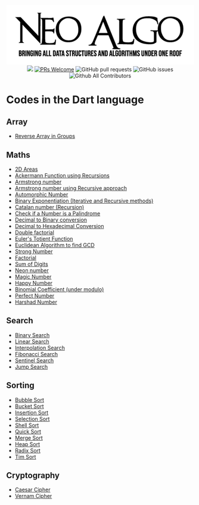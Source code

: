 <p align="center">
    <img src="../img/neo_algo.png"><br>
    <img src="https://img.shields.io/github/license/tesseractcoding/neoalgo?style=flat">
    <a href="http://makeapullrequest.com" target="_blank"><img src="https://img.shields.io/badge/PRs-welcome-brightgreen.svg?style=flat" alt="PRs Welcome"></a>
    <img alt="GitHub pull requests" src="https://img.shields.io/github/issues-pr/tesseractcoding/neoalgo">
    <img alt="GitHub issues" src="https://img.shields.io/github/issues/tesseractcoding/neoalgo">
    <img alt="Github All Contributors" src="https://img.shields.io/github/all-contributors/tesseractcoding/neoalgo">
</p>

# Codes in the Dart language

## Array

- [Reverse Array in Groups](Array/Reverse_array_in_groups.dart)


## Maths

- [2D Areas](maths/Areas2D.dart)
- [Ackermann Function using Recursions](maths/Ackermann_funciton.dart)
- [Armstrong number](maths/Armstrong.dart)
- [Armstrong number using Recursive approach](maths/ArmstrongRecursive.dart)
- [Automorphic Number](maths/automorphic_number.dart)
- [Binary Exponentiation (Iterative and Recursive methods)](maths/Binary_Exponentiation.dart)
- [Catalan number (Recursion)](maths/catalan_number.dart)
- [Check if a Number is a Palindrome](maths/check_palindrome.dart)
- [Decimal to Binary conversion](maths/DecimalToBinary.dart)
- [Decimal to Hexadecimal Conversion](maths/decimal_to_hexadecimal.dart)
- [Double factorial](maths/double_factorial.dart)
- [Euler's Totient Function](maths/Euler's_Totient_function.dart)
- [Euclidean Algorithm to find GCD](maths/Euclidean_Algorithm_to_find_GCD.dart)
- [Strong Number](maths/StrongNumber.dart)
- [Factorial](maths/Factorial.dart)
- [Sum of Digits](maths/SumOfDigits.dart)
- [Neon number](maths/NeonNumber.dart)
- [Magic Number](maths/MagicNumber.dart)
- [Happy Number](maths/HappyNumber.dart)
- [Binomial Coefficient (under modulo)](maths/binomial_coefficient_under_modulo.dart)
- [Perfect Number](maths/PerfectNumber.dart)
- [Harshad Number](maths/HarshadNumber.dart)


## Search

- [Binary Search](search/BinarySearch.dart)
- [Linear Search](search/LinearSearch.dart)
- [Interpolation Search](search/InterpolationSearch.dart)
- [Fibonacci Search](search/FibonacciSearch.dart)
- [Sentinel Search](search/Sentinel_Search.dart)
- [Jump Search](search/Jump_Search.dart)

## Sorting

- [Bubble Sort](sort/BubbleSort.dart)
- [Bucket Sort](sort/BucketSort.dart)
- [Insertion Sort](sort/InsertionSort.dart)
- [Selection Sort](sort/Selection_sort.dart)
- [Shell Sort](sort/Shell_Sort.dart)
- [Quick Sort](sort/Quick_Sort.dart)
- [Merge Sort](sort/Merge_Sort.dart)
- [Heap Sort](sort/Heap_Sort.dart)
- [Radix Sort](sort/Radix_Sort.dart)
- [Tim Sort](sort/Tim_Sort.dart)

## Cryptography

- [Caesar Cipher](cryptography/CaesarCipher.dart)
- [Vernam Cipher](cryptography/VernamCipher.dart)
